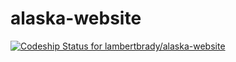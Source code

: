 # alaska-website
[ ![Codeship Status for lambertbrady/alaska-website](https://app.codeship.com/projects/380facb0-ab95-0134-692f-2656ee888b62/status?branch=master)](https://app.codeship.com/projects/192318)
